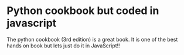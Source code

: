 # Python cookbook but coded in javascript
The python cookbook (3rd edition) is a great book. It is one of the best hands on book but lets just do it in JavaScript!!
